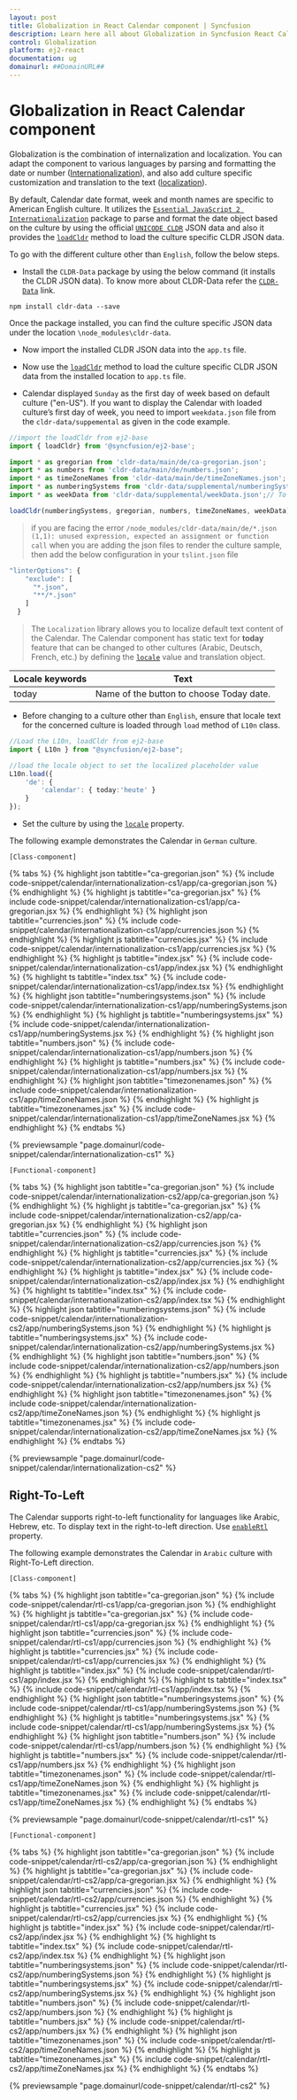 ```yaml
---
layout: post
title: Globalization in React Calendar component | Syncfusion
description: Learn here all about Globalization in Syncfusion React Calendar component of Syncfusion Essential JS 2 and more.
control: Globalization 
platform: ej2-react
documentation: ug
domainurl: ##DomainURL##
---
```


# Globalization in React Calendar component

Globalization is the combination of internalization and localization. You can adapt the component to various languages by parsing and formatting the date or number ([Internationalization](../common/internationalization/)), and also add culture specific customization and translation to the text ([localization](../common/localization/)).

By default, Calendar date format, week and month names are specific to American English culture. It utilizes the [`Essential JavaScript 2 Internationalization`](http://ej2.syncfusion.com/documentation/base/internationalization/)
package to parse and format the date object based on the culture by using the official [`UNICODE CLDR`](http://cldr.unicode.org/) JSON data and also it provides the [`loadCldr`](http://ej2.syncfusion.com/documentation/base/intl.html#cldr-data-dependencies) method to load the culture specific CLDR JSON data.

To go with the different culture other than `English`, follow the below steps.

* Install the `CLDR-Data` package by using the below command (it installs the CLDR JSON data). To know more about CLDR-Data refer the [`CLDR-Data`](http://cldr.unicode.org/index/cldr-spec/json) link.

```
npm install cldr-data --save
```

Once the package installed, you can find the culture specific JSON data under the location `\node_modules\cldr-data`.

* Now import the installed CLDR JSON data into the `app.ts` file.

* Now use the [`loadCldr`](http://ej2.syncfusion.com/documentation/base/intl.html#cldr-data-dependencies) method to load the culture specific CLDR JSON data from the installed location to `app.ts` file.

* Calendar displayed `Sunday` as the first day of week based on default culture ("en-US"). If you want to display the Calendar with loaded culture’s first day of week, you need to import `weekdata.json` file from the `cldr-data/suppemental` as given in the code example.

```ts
//import the loadCldr from ej2-base
import { loadCldr} from '@syncfusion/ej2-base';

import * as gregorian from 'cldr-data/main/de/ca-gregorian.json';
import * as numbers from 'cldr-data/main/de/numbers.json';
import * as timeZoneNames from 'cldr-data/main/de/timeZoneNames.json';
import * as numberingSystems from 'cldr-data/supplemental/numberingSystems.json';
import * as weekData from 'cldr-data/supplemental/weekData.json';// To load the culture based first day of week

loadCldr(numberingSystems, gregorian, numbers, timeZoneNames, weekData);
```

> if you are facing the error `/node_modules/cldr-data/main/de/*.json (1,1): unused expression, expected an assignment or function call` when you are adding the json files to render the culture sample, then add the below configuration in your `tslint.json` file

```ts
"linterOptions": {
    "exclude": [
      "*.json",
      "**/*.json"
    ]
  }

```

> The `Localization` library allows you to localize default text content of the Calendar. The Calendar component has static text for  **today** feature that can be changed to other cultures (Arabic, Deutsch, French, etc.) by defining the
[`locale`](https://ej2.syncfusion.com/react/documentation/api/calendar#locale) value and translation object.

Locale keywords |Text
-----|-----
today | Name of the button to choose Today date.

* Before changing to a culture other than `English`, ensure that locale text for the concerned culture is loaded through `load` method of `L10n` class.

```ts
//Load the L10n, loadCldr from ej2-base
import { L10n } from "@syncfusion/ej2-base";

//load the locale object to set the localized placeholder value
L10n.load({
    'de': {
        'calendar': { today:'heute' }
    }
});
```

* Set the culture by using the [`locale`](https://ej2.syncfusion.com/react/documentation/api/calendar#locale) property.

The following example demonstrates the Calendar in `German` culture.

`[Class-component]`

{% tabs %}
{% highlight json tabtitle="ca-gregorian.json" %}
{% include code-snippet/calendar/internationalization-cs1/app/ca-gregorian.json %}
{% endhighlight %}
{% highlight js tabtitle="ca-gregorian.jsx" %}
{% include code-snippet/calendar/internationalization-cs1/app/ca-gregorian.jsx %}
{% endhighlight %}
{% highlight json tabtitle="currencies.json" %}
{% include code-snippet/calendar/internationalization-cs1/app/currencies.json %}
{% endhighlight %}
{% highlight js tabtitle="currencies.jsx" %}
{% include code-snippet/calendar/internationalization-cs1/app/currencies.jsx %}
{% endhighlight %}
{% highlight js tabtitle="index.jsx" %}
{% include code-snippet/calendar/internationalization-cs1/app/index.jsx %}
{% endhighlight %}
{% highlight ts tabtitle="index.tsx" %}
{% include code-snippet/calendar/internationalization-cs1/app/index.tsx %}
{% endhighlight %}
{% highlight json tabtitle="numberingsystems.json" %}
{% include code-snippet/calendar/internationalization-cs1/app/numberingSystems.json %}
{% endhighlight %}
{% highlight js tabtitle="numberingsystems.jsx" %}
{% include code-snippet/calendar/internationalization-cs1/app/numberingSystems.jsx %}
{% endhighlight %}
{% highlight json tabtitle="numbers.json" %}
{% include code-snippet/calendar/internationalization-cs1/app/numbers.json %}
{% endhighlight %}
{% highlight js tabtitle="numbers.jsx" %}
{% include code-snippet/calendar/internationalization-cs1/app/numbers.jsx %}
{% endhighlight %}
{% highlight json tabtitle="timezonenames.json" %}
{% include code-snippet/calendar/internationalization-cs1/app/timeZoneNames.json %}
{% endhighlight %}
{% highlight js tabtitle="timezonenames.jsx" %}
{% include code-snippet/calendar/internationalization-cs1/app/timeZoneNames.jsx %}
{% endhighlight %}
{% endtabs %}

 {% previewsample "page.domainurl/code-snippet/calendar/internationalization-cs1" %}

`[Functional-component]`

{% tabs %}
{% highlight json tabtitle="ca-gregorian.json" %}
{% include code-snippet/calendar/internationalization-cs2/app/ca-gregorian.json %}
{% endhighlight %}
{% highlight js tabtitle="ca-gregorian.jsx" %}
{% include code-snippet/calendar/internationalization-cs2/app/ca-gregorian.jsx %}
{% endhighlight %}
{% highlight json tabtitle="currencies.json" %}
{% include code-snippet/calendar/internationalization-cs2/app/currencies.json %}
{% endhighlight %}
{% highlight js tabtitle="currencies.jsx" %}
{% include code-snippet/calendar/internationalization-cs2/app/currencies.jsx %}
{% endhighlight %}
{% highlight js tabtitle="index.jsx" %}
{% include code-snippet/calendar/internationalization-cs2/app/index.jsx %}
{% endhighlight %}
{% highlight ts tabtitle="index.tsx" %}
{% include code-snippet/calendar/internationalization-cs2/app/index.tsx %}
{% endhighlight %}
{% highlight json tabtitle="numberingsystems.json" %}
{% include code-snippet/calendar/internationalization-cs2/app/numberingSystems.json %}
{% endhighlight %}
{% highlight js tabtitle="numberingsystems.jsx" %}
{% include code-snippet/calendar/internationalization-cs2/app/numberingSystems.jsx %}
{% endhighlight %}
{% highlight json tabtitle="numbers.json" %}
{% include code-snippet/calendar/internationalization-cs2/app/numbers.json %}
{% endhighlight %}
{% highlight js tabtitle="numbers.jsx" %}
{% include code-snippet/calendar/internationalization-cs2/app/numbers.jsx %}
{% endhighlight %}
{% highlight json tabtitle="timezonenames.json" %}
{% include code-snippet/calendar/internationalization-cs2/app/timeZoneNames.json %}
{% endhighlight %}
{% highlight js tabtitle="timezonenames.jsx" %}
{% include code-snippet/calendar/internationalization-cs2/app/timeZoneNames.jsx %}
{% endhighlight %}
{% endtabs %}

 {% previewsample "page.domainurl/code-snippet/calendar/internationalization-cs2" %}

## Right-To-Left

The Calendar supports right-to-left functionality for languages like Arabic,  Hebrew, etc. To display text in the right-to-left direction. Use [`enableRtl`](https://ej2.syncfusion.com/react/documentation/api/calendar#enablertl) property.

The following example demonstrates the Calendar in `Arabic` culture with Right-To-Left direction.

`[Class-component]`

{% tabs %}
{% highlight json tabtitle="ca-gregorian.json" %}
{% include code-snippet/calendar/rtl-cs1/app/ca-gregorian.json %}
{% endhighlight %}
{% highlight js tabtitle="ca-gregorian.jsx" %}
{% include code-snippet/calendar/rtl-cs1/app/ca-gregorian.jsx %}
{% endhighlight %}
{% highlight json tabtitle="currencies.json" %}
{% include code-snippet/calendar/rtl-cs1/app/currencies.json %}
{% endhighlight %}
{% highlight js tabtitle="currencies.jsx" %}
{% include code-snippet/calendar/rtl-cs1/app/currencies.jsx %}
{% endhighlight %}
{% highlight js tabtitle="index.jsx" %}
{% include code-snippet/calendar/rtl-cs1/app/index.jsx %}
{% endhighlight %}
{% highlight ts tabtitle="index.tsx" %}
{% include code-snippet/calendar/rtl-cs1/app/index.tsx %}
{% endhighlight %}
{% highlight json tabtitle="numberingsystems.json" %}
{% include code-snippet/calendar/rtl-cs1/app/numberingSystems.json %}
{% endhighlight %}
{% highlight js tabtitle="numberingsystems.jsx" %}
{% include code-snippet/calendar/rtl-cs1/app/numberingSystems.jsx %}
{% endhighlight %}
{% highlight json tabtitle="numbers.json" %}
{% include code-snippet/calendar/rtl-cs1/app/numbers.json %}
{% endhighlight %}
{% highlight js tabtitle="numbers.jsx" %}
{% include code-snippet/calendar/rtl-cs1/app/numbers.jsx %}
{% endhighlight %}
{% highlight json tabtitle="timezonenames.json" %}
{% include code-snippet/calendar/rtl-cs1/app/timeZoneNames.json %}
{% endhighlight %}
{% highlight js tabtitle="timezonenames.jsx" %}
{% include code-snippet/calendar/rtl-cs1/app/timeZoneNames.jsx %}
{% endhighlight %}
{% endtabs %}

 {% previewsample "page.domainurl/code-snippet/calendar/rtl-cs1" %}

`[Functional-component]`

{% tabs %}
{% highlight json tabtitle="ca-gregorian.json" %}
{% include code-snippet/calendar/rtl-cs2/app/ca-gregorian.json %}
{% endhighlight %}
{% highlight js tabtitle="ca-gregorian.jsx" %}
{% include code-snippet/calendar/rtl-cs2/app/ca-gregorian.jsx %}
{% endhighlight %}
{% highlight json tabtitle="currencies.json" %}
{% include code-snippet/calendar/rtl-cs2/app/currencies.json %}
{% endhighlight %}
{% highlight js tabtitle="currencies.jsx" %}
{% include code-snippet/calendar/rtl-cs2/app/currencies.jsx %}
{% endhighlight %}
{% highlight js tabtitle="index.jsx" %}
{% include code-snippet/calendar/rtl-cs2/app/index.jsx %}
{% endhighlight %}
{% highlight ts tabtitle="index.tsx" %}
{% include code-snippet/calendar/rtl-cs2/app/index.tsx %}
{% endhighlight %}
{% highlight json tabtitle="numberingsystems.json" %}
{% include code-snippet/calendar/rtl-cs2/app/numberingSystems.json %}
{% endhighlight %}
{% highlight js tabtitle="numberingsystems.jsx" %}
{% include code-snippet/calendar/rtl-cs2/app/numberingSystems.jsx %}
{% endhighlight %}
{% highlight json tabtitle="numbers.json" %}
{% include code-snippet/calendar/rtl-cs2/app/numbers.json %}
{% endhighlight %}
{% highlight js tabtitle="numbers.jsx" %}
{% include code-snippet/calendar/rtl-cs2/app/numbers.jsx %}
{% endhighlight %}
{% highlight json tabtitle="timezonenames.json" %}
{% include code-snippet/calendar/rtl-cs2/app/timeZoneNames.json %}
{% endhighlight %}
{% highlight js tabtitle="timezonenames.jsx" %}
{% include code-snippet/calendar/rtl-cs2/app/timeZoneNames.jsx %}
{% endhighlight %}
{% endtabs %}

 {% previewsample "page.domainurl/code-snippet/calendar/rtl-cs2" %}